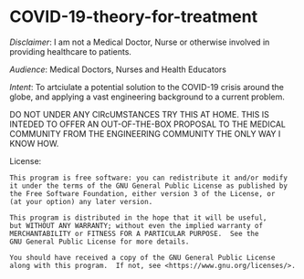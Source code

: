 # COVID-19-theory-for-treatment

*Disclaimer*: I am not a Medical Doctor, Nurse or otherwise involved in providing healthcare to patients. 

*Audience*: Medical Doctors, Nurses and Health Educators

*Intent*: To artciulate a potential solution to the COVID-19 crisis around the globe, and applying a vast engineering background to a current problem. 

DO NOT UNDER ANY CIRcUMSTANCES TRY THIS AT HOME. THIS IS INTEDED TO OFFER AN OUT-OF-THE-BOX PROPOSAL TO THE MEDICAL COMMUNITY FROM THE ENGINEERING COMMUNITY THE ONLY WAY I KNOW HOW. 

License:

    This program is free software: you can redistribute it and/or modify
    it under the terms of the GNU General Public License as published by
    the Free Software Foundation, either version 3 of the License, or
    (at your option) any later version.

    This program is distributed in the hope that it will be useful,
    but WITHOUT ANY WARRANTY; without even the implied warranty of
    MERCHANTABILITY or FITNESS FOR A PARTICULAR PURPOSE.  See the
    GNU General Public License for more details.

    You should have received a copy of the GNU General Public License
    along with this program.  If not, see <https://www.gnu.org/licenses/>.
